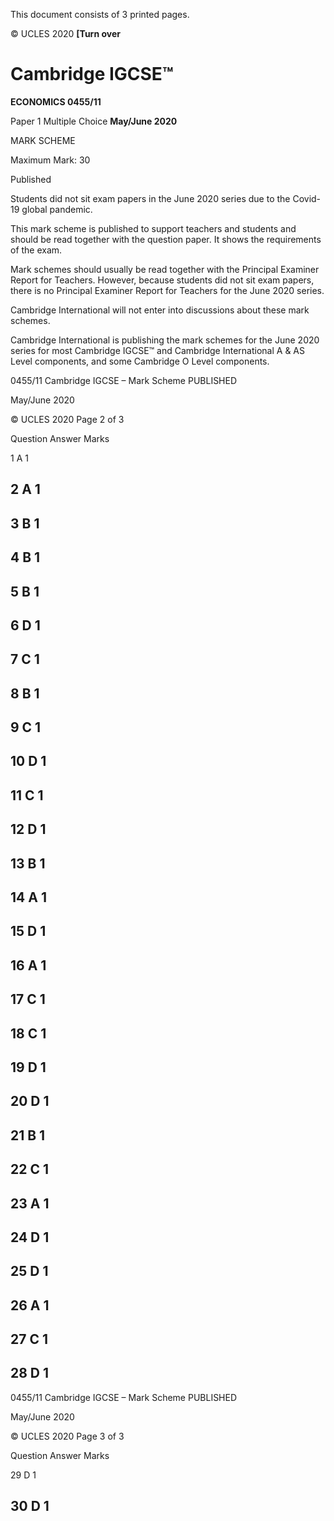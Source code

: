  This document consists of 3 printed pages. 

© UCLES 2020 **[Turn over** 

# Cambridge IGCSE™ 

**ECONOMICS 0455/11** 

Paper 1 Multiple Choice **May/June 2020** 

MARK SCHEME 

Maximum Mark: 30 

 Published 

Students did not sit exam papers in the June 2020 series due to the Covid-19 global pandemic. 

This mark scheme is published to support teachers and students and should be read together with the question paper. It shows the requirements of the exam. 

Mark schemes should usually be read together with the Principal Examiner Report for Teachers. However, because students did not sit exam papers, there is no Principal Examiner Report for Teachers for the June 2020 series. 

Cambridge International will not enter into discussions about these mark schemes. 

Cambridge International is publishing the mark schemes for the June 2020 series for most Cambridge IGCSE™ and Cambridge International A & AS Level components, and some Cambridge O Level components. 


0455/11 Cambridge IGCSE – Mark Scheme PUBLISHED 

 May/June 2020 

© UCLES 2020 Page 2 of 3 

 Question Answer Marks 

 1 A 1 

## 2 A 1 

## 3 B 1 

## 4 B 1 

## 5 B 1 

## 6 D 1 

## 7 C 1 

## 8 B 1 

## 9 C 1 

## 10 D 1 

## 11 C 1 

## 12 D 1 

## 13 B 1 

## 14 A 1 

## 15 D 1 

## 16 A 1 

## 17 C 1 

## 18 C 1 

## 19 D 1 

## 20 D 1 

## 21 B 1 

## 22 C 1 

## 23 A 1 

## 24 D 1 

## 25 D 1 

## 26 A 1 

## 27 C 1 

## 28 D 1 


0455/11 Cambridge IGCSE – Mark Scheme PUBLISHED 

 May/June 2020 

© UCLES 2020 Page 3 of 3 

 Question Answer Marks 

 29 D 1 

## 30 D 1 


